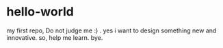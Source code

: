 # hello-world
my first repo, Do not judge me :) .
yes i want to design something new and innovative.
so, help me learn.
bye.

